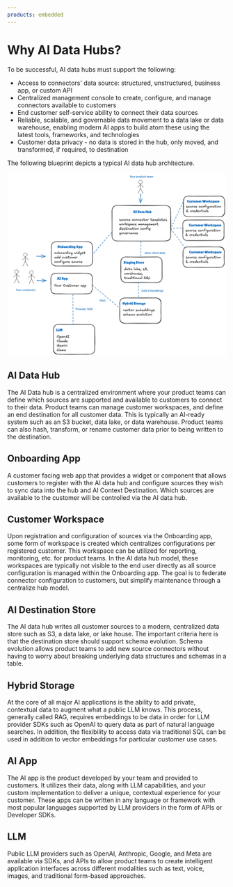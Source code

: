 ```yaml
---
products: embedded
---
```


# Why AI Data Hubs?

To be successful, AI data hubs must support the following:

- Access to connectors' data source: structured, unstructured, business app, or custom API
- Centralized management console to create, configure, and manage connectors available to customers
- End customer self-service ability to connect their data sources
- Reliable, scalable, and governable data movement to a data lake or data warehouse, enabling modern AI apps to build atom these using the latest tools, frameworks, and technologies
- Customer data privacy - no data is stored in the hub, only moved, and transformed, if required, to destination

The following blueprint depicts a typical AI data hub architecture.

![Overview of the AI data hub blueprint.](./assets/data-hub-overview.png)

## AI Data Hub

The AI Data hub is a centralized environment where your product teams can define which sources are supported and available to customers to connect to their data. Product teams can manage customer workspaces, and define an end destination for all customer data. This is typically an AI-ready system such as an S3 bucket, data lake, or data warehouse. Product teams can also hash, transform, or rename customer data prior to being written to the destination.

## Onboarding App

A customer facing web app that provides a widget or component that allows customers to register with the AI data hub and configure sources they wish to sync data into the hub and AI Context Destination. Which sources are available to the customer will be controlled via the AI data hub.

## Customer Workspace

Upon registration and configuration of sources via the Onboarding app, some form of workspace is created which centralizes configurations per registered customer. This workspace can be utilized for reporting, monitoring, etc. for product teams. In the AI data hub model, these workspaces are typically not visible to the end user directly as all source configuration is managed within the Onboarding app. The goal is to federate connector configuration to customers, but simplify maintenance through a centralize hub model.

## AI  Destination Store

The AI data hub writes all customer sources to a modern, centralized data store such as S3, a data lake, or lake house. The important criteria here is that the destination store should support schema evolution. Schema evolution allows product teams to add new source connectors without having to worry about breaking underlying data structures and schemas in a table.

## Hybrid Storage

At the core of all major AI applications is the ability to add private, contextual data to augment what a public LLM knows. This process, generally called RAG, requires embeddings to be data in order for LLM provider SDKs such as OpenAI to query data as part of natural language searches. In addition,  the flexibility to access data via traditional SQL can be used in addition to vector embeddings for particular customer use cases.

## AI App

The AI app is the product developed by your team and provided to customers. It utilizes their data, along with LLM capabilities, and your custom implementation to deliver a unique, contextual experience for your customer. These apps can be written in any language or framework with most popular languages supported by LLM providers in the form of APIs or Developer SDKs.

## LLM

Public LLM providers such as OpenAI, Anthropic, Google, and Meta are available via SDKs, and APIs to allow product teams to create intelligent application interfaces across different modalities such as text, voice, images, and traditional form-based approaches.
